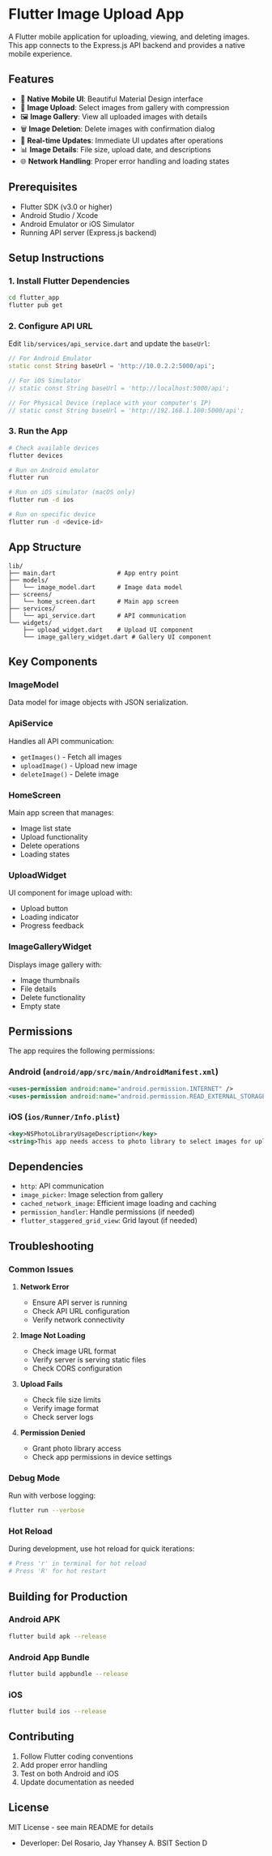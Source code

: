 # Flutter Image Upload App

A Flutter mobile application for uploading, viewing, and deleting images. This app connects to the Express.js API backend and provides a native mobile experience.

## Features

- 📱 **Native Mobile UI**: Beautiful Material Design interface
- 📸 **Image Upload**: Select images from gallery with compression
- 🖼️ **Image Gallery**: View all uploaded images with details
- 🗑️ **Image Deletion**: Delete images with confirmation dialog
- 🔄 **Real-time Updates**: Immediate UI updates after operations
- 📊 **Image Details**: File size, upload date, and descriptions
- 🌐 **Network Handling**: Proper error handling and loading states

## Prerequisites

- Flutter SDK (v3.0 or higher)
- Android Studio / Xcode
- Android Emulator or iOS Simulator
- Running API server (Express.js backend)

## Setup Instructions

### 1. Install Flutter Dependencies

```bash
cd flutter_app
flutter pub get
```

### 2. Configure API URL

Edit `lib/services/api_service.dart` and update the `baseUrl`:

```dart
// For Android Emulator
static const String baseUrl = 'http://10.0.2.2:5000/api';

// For iOS Simulator
// static const String baseUrl = 'http://localhost:5000/api';

// For Physical Device (replace with your computer's IP)
// static const String baseUrl = 'http://192.168.1.100:5000/api';
```

### 3. Run the App

```bash
# Check available devices
flutter devices

# Run on Android emulator
flutter run

# Run on iOS simulator (macOS only)
flutter run -d ios

# Run on specific device
flutter run -d <device-id>
```

## App Structure

```
lib/
├── main.dart                 # App entry point
├── models/
│   └── image_model.dart      # Image data model
├── screens/
│   └── home_screen.dart      # Main app screen
├── services/
│   └── api_service.dart      # API communication
└── widgets/
    ├── upload_widget.dart    # Upload UI component
    └── image_gallery_widget.dart # Gallery UI component
```

## Key Components

### ImageModel
Data model for image objects with JSON serialization.

### ApiService
Handles all API communication:
- `getImages()` - Fetch all images
- `uploadImage()` - Upload new image
- `deleteImage()` - Delete image

### HomeScreen
Main app screen that manages:
- Image list state
- Upload functionality
- Delete operations
- Loading states

### UploadWidget
UI component for image upload with:
- Upload button
- Loading indicator
- Progress feedback

### ImageGalleryWidget
Displays image gallery with:
- Image thumbnails
- File details
- Delete functionality
- Empty state

## Permissions

The app requires the following permissions:

### Android (`android/app/src/main/AndroidManifest.xml`)
```xml
<uses-permission android:name="android.permission.INTERNET" />
<uses-permission android:name="android.permission.READ_EXTERNAL_STORAGE" />
```

### iOS (`ios/Runner/Info.plist`)
```xml
<key>NSPhotoLibraryUsageDescription</key>
<string>This app needs access to photo library to select images for upload.</string>
```

## Dependencies

- `http`: API communication
- `image_picker`: Image selection from gallery
- `cached_network_image`: Efficient image loading and caching
- `permission_handler`: Handle permissions (if needed)
- `flutter_staggered_grid_view`: Grid layout (if needed)

## Troubleshooting

### Common Issues

1. **Network Error**
   - Ensure API server is running
   - Check API URL configuration
   - Verify network connectivity

2. **Image Not Loading**
   - Check image URL format
   - Verify server is serving static files
   - Check CORS configuration 

3. **Upload Fails**
   - Check file size limits
   - Verify image format
   - Check server logs

4. **Permission Denied**
   - Grant photo library access
   - Check app permissions in device settings

### Debug Mode

Run with verbose logging:
```bash
flutter run --verbose
```

### Hot Reload

During development, use hot reload for quick iterations:
```bash
# Press 'r' in terminal for hot reload
# Press 'R' for hot restart
```

## Building for Production

### Android APK
```bash
flutter build apk --release
```

### Android App Bundle
```bash
flutter build appbundle --release
```

### iOS
```bash
flutter build ios --release
```

## Contributing

1. Follow Flutter coding conventions
2. Add proper error handling
3. Test on both Android and iOS
4. Update documentation as needed

## License

MIT License - see main README for details 

- Deverloper: Del Rosario, Jay Yhansey A. BSIT Section D